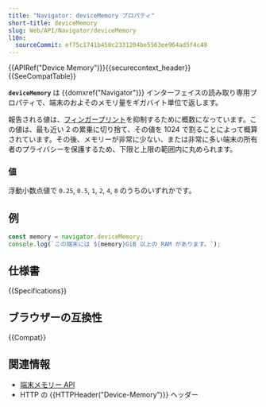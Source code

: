 ```yaml
---
title: "Navigator: deviceMemory プロパティ"
short-title: deviceMemory
slug: Web/API/Navigator/deviceMemory
l10n:
  sourceCommit: ef75c1741b450c2331204be5563ee964ad5f4c48
---
```


{{APIRef("Device Memory")}}{{securecontext_header}}{{SeeCompatTable}}

**`deviceMemory`** は {{domxref("Navigator")}} インターフェイスの読み取り専用プロパティで、端末のおよそのメモリ量をギガバイト単位で返します。

報告される値は、[フィンガープリント](/ja/docs/Glossary/Fingerprinting)を抑制するために概数になっています。この値は、最も近い 2 の累乗に切り捨て、その値を 1024 で割ることによって概算されています。その後、メモリーが非常に少ない、または非常に多い端末の所有者のプライバシーを保護するため、下限と上限の範囲内に丸められます。

### 値

浮動小数点値で `0.25`, `0.5`, `1`, `2`, `4`, `8` のうちのいずれかです。

## 例

```js
const memory = navigator.deviceMemory;
console.log(`この端末には ${memory}GiB 以上の RAM があります。`);
```

## 仕様書

{{Specifications}}

## ブラウザーの互換性

{{Compat}}

## 関連情報

- [端末メモリー API](/ja/docs/Web/API/Device_Memory_API)
- HTTP の {{HTTPHeader("Device-Memory")}} ヘッダー
